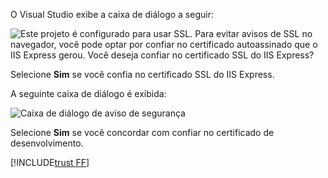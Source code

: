 O Visual Studio exibe a caixa de diálogo a seguir:

![Este projeto é configurado para usar SSL. Para evitar avisos de SSL no navegador, você pode optar por confiar no certificado autoassinado que o IIS Express gerou. Você deseja confiar no certificado SSL do IIS Express?](~/getting-started/_static/trustCert.png)

Selecione **Sim** se você confia no certificado SSL do IIS Express.

A seguinte caixa de diálogo é exibida:

![Caixa de diálogo de aviso de segurança](~/getting-started/_static/cert.png)

Selecione **Sim** se você concordar com confiar no certificado de desenvolvimento.

[!INCLUDE[trust FF](~/includes/trust-ff.md)]